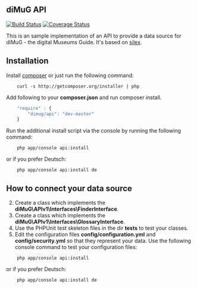 ## diMuG API ##
[![Build Status](https://travis-ci.org/diMuG/API.png?branch=master)](https://travis-ci.org/diMuG/API)
[![Coverage Status](https://coveralls.io/repos/diMuG/API/badge.png)](https://coveralls.io/r/diMuG/API)

This is an sample implementation of an API to provide a data source for diMuG - the digital Museums Guide. It's based on
[silex](https://github.com/silexphp/Silex "Silex").

## Installation ##
Install [composer](http://getcomposer.org/download/ "composer") or just run the following command:

```
    curl -s http://getcomposer.org/installer | php
```
Add following to your **composer.json** and run composer install.
```JavaScript
    "require" : {
        "dimug/api": "dev-master"
    }
```

Run the additional install script via the console by running the following command:
```
    php app/console api:install
```
or if you prefer Deutsch:
```
    php app/console api:install de
```

## How to connect your data source ##
2. Create a class which implements the **diMuG\APIv1\Interfaces\FinderInterface**.
3. Create a class which implements the **diMuG\APIv1\Interfaces\GlossaryInterface**.
4. Use the PHPUnit test skeleton files in the dir **tests** to test your classes.
5. Edit the configuration files **config/configuration.yml** and **config/security.yml** so that they represent your
data. Use the following console command to test your configuration files:

```
    php app/console api:install
```
or if you prefer Deutsch:
```
    php app/console api:install de
```
